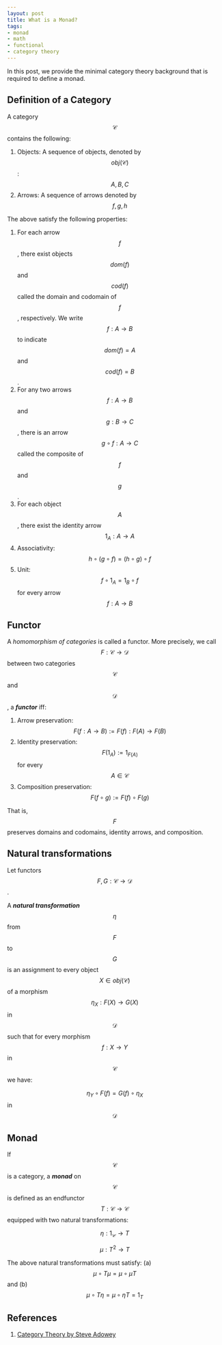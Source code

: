 ```yaml
---
layout: post
title: What is a Monad?
tags:
- monad
- math
- functional
- category theory
---
```


In this post, we provide the minimal category theory background that is required to define a monad.

## Definition of a Category

A category $$\mathcal{C}$$ contains the following:

1. Objects: A sequence of objects, denoted by $$obj(\mathcal{C})$$: $$A, B, C$$
2. Arrows: A sequence of arrows denoted by $$f, g, h$$

The above satisfy the following properties:

1. For each arrow $$f$$, there exist objects $$dom(f)$$ and $$cod(f)$$ called the domain and codomain of $$f$$, respectively. We write $$f: A \to B$$ to indicate $$dom(f)=A$$ and $$cod(f)=B$$.
2. For any two arrows $$f: A \to B$$ and $$g: B \to C$$, there is an arrow $$ g \circ f: A \to C$$ called the composite of $$f$$ and $$g$$.
3. For each object $$A$$, there exist the identity arrow $$1_A : A \to A$$
4. Associativity: $$h \circ (g \circ f) = (h \circ g) \circ f$$
5. Unit: $$f \circ 1_A = 1_B \circ f$$ for every arrow $$f: A \to B$$


## Functor

A *homomorphism of categories* is called a functor. More precisely, we call $$F: \mathcal{C} \to \mathcal{D}$$ between two categories $$\mathcal{C}$$ and $$\mathcal{D}$$, a ***functor*** iff:

1. Arrow preservation: $$F(f: A \to B) := F(f): F(A) \to F(B)$$
2. Identity preservation: $$F(1_A) := 1_{F(A)}$$ for every $$A\in\mathcal{C}$$
3. Composition preservation: $$F(f \circ g) := F(f) \circ F(g)$$

That is, $$F$$ preserves domains and codomains, identity arrows, and composition.

## Natural transformations

Let functors $$F,G: \mathcal{C} \to \mathcal{D}$$.

A ***natural transformation*** $$\eta$$ from $$F$$ to $$G$$ is an assignment to every object $$X\in{obj(\mathcal{C})}$$ of a morphism
 $$\eta_X : F(X) \to G(X)$$ in $$\mathcal{D}$$ such that for every morphism $$f : X \to Y$$ in $$\mathcal{C}$$ we have:

$$\eta_Y \circ F(f) = G(f) \circ \eta_X$$ in $$\mathcal{D}$$

## Monad

If $$\mathcal{C}$$ is a category, a ***monad*** on $$\mathcal{C}$$ is defined as
an endfunctor $$T: \mathcal{C} \to \mathcal{C}$$ equipped with two natural transformations:

$$\eta : 1_{\mathcal{C}} \to T$$

$$ \mu: T^2 \to T$$

The above natural transformations must satisfy: (a) $$\mu \circ T\mu =\mu \circ \mu T$$ and (b) $$\mu \circ T\eta =\mu \circ \eta T = 1_{T}$$


## References

1. [Category Theory by Steve Adowey](http://www.mpi-sws.org/~dreyer/courses/catlogic/awodey.pdf)

